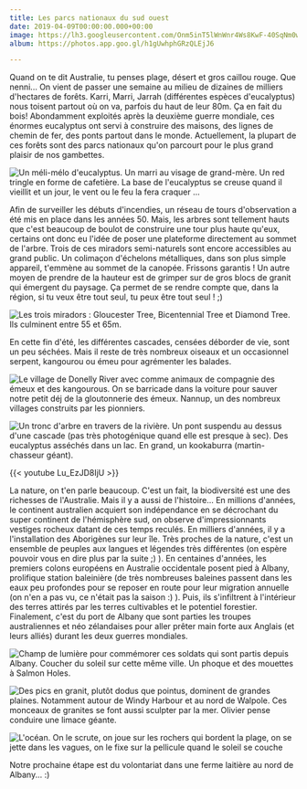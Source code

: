 ```yaml
---
title: Les parcs nationaux du sud ouest
date: 2019-04-09T00:00:00.000+00:00
image: https://lh3.googleusercontent.com/Onm5inT5lWnWnr4Ws8KwF-40SqNm0wLH-ImvPsCvzpBWeGB0XZUFoLXVou69LGeTAb4Vvc7XBR8Svq5U5Pw7_XjNTAvm8p3PSWe-WQkhKPD3gF9UvLNh-OiBWAauou9YTx4X6ZxkTfU=w600
album: https://photos.app.goo.gl/h1gUwhphGRzQLEjJ6

---
```

Quand on te dit Australie, tu penses plage, désert et gros caillou rouge. Que nenni... On vient de passer une semaine au milieu de dizaines de milliers d'hectares de forêts. Karri, Marri, Jarrah (différentes espèces d'eucalyptus) nous toisent partout où on va, parfois du haut de leur 80m. Ça en fait du bois! Abondamment exploités après la deuxième guerre mondiale, ces énormes eucalyptus ont servi à construire des maisons, des lignes de chemin de fer, des ponts partout dans le monde. Actuellement, la plupart de ces forêts sont des parcs nationaux qu'on parcourt pour le plus grand plaisir de nos gambettes.

![Un méli-mélo d'eucalyptus. Un marri au visage de grand-mère. Un red tringle en forme de cafetière. La base de l'eucalyptus se creuse quand il vieillit et un jour, le vent ou le feu la fera craquer ...](https://lh3.googleusercontent.com/a6joOd143z3AvRJIqp5XFLIbpWZ0NkCifTauZY6wNT_O8lf4Q1K5jINtl2zrAaV4ZyConkEbdt6tpFzoGqo8HcuCpXr5AO4eSP3RVuiwrQIjpsTwGLjRmBgmqJVPSAEH5hestoIuK-E=w600)

Afin de surveiller les débuts d'incendies, un réseau de tours d'observation a été mis en place dans les années 50. Mais, les arbres sont tellement hauts que c'est beaucoup de boulot de construire une tour plus haute qu'eux, certains ont donc eu l'idée de poser une plateforme directement au sommet de l'arbre. Trois de ces miradors semi-naturels sont encore accessibles au grand public. Un colimaçon d'échelons métalliques, dans son plus simple appareil, t'emmène au sommet de la canopée. Frissons garantis ! Un autre moyen de prendre de la hauteur est de grimper sur de gros blocs de granit qui émergent du paysage. Ça permet de se rendre compte que, dans la région, si tu veux être tout seul, tu peux être tout seul ! ;)

![Les trois miradors : Gloucester Tree, Bicentennial Tree et Diamond Tree. Ils culminent entre 55 et 65m.](https://lh3.googleusercontent.com/yqsimSavyHNP4IJ4u703c9rqow8yxm3VXUjp7WQ5-ovZ3FRPmj1sBf9Ys1W_skcwG0yIhM-24ENcVlwTpiI386VNwkhJwa1V2LYmOiED9bEaG-x_eVh5tG5ns9z4vyIY1BOoOZF5QMI=w600)

En cette fin d'été, les différentes cascades, censées déborder de vie, sont un peu séchées. Mais il reste de très nombreux oiseaux et un occasionnel serpent, kangourou ou émeu pour agrémenter les balades.

![Le village de Donelly River avec comme animaux de compagnie des émeux et des kangourous. On se barricade dans la voiture pour sauver notre petit déj de la gloutonnerie des émeux. Nannup, un des nombreux villages construits par les pionniers. ](https://lh3.googleusercontent.com/hT95YL1Pm1BSEgr4PVpxMi5V2wjYcumTzjHuxCo6FzqH3COkNk3YA_kzko_J7kYn4cI99U5dRayBLqdFR3Qr7nEGmH3B3peLqsB0sxXfECSCAY_OVbtmqLyeIpycypCF-4VZyIk-r7A=w600)

![Un tronc d'arbre en travers de la rivière. Un pont suspendu au dessus d'une cascade (pas très photogénique quand elle est presque à sec). Des eucalyptus asséchés dans un lac. En grand, un kookaburra (martin-chasseur géant).](https://lh3.googleusercontent.com/xQ1WUmDm6hxTeQZEuFzcVerJ4_zGTS9zJD7zINoUGWl1TUZF22tj9uSlgWC1DWO4EpKfaZ2b44N9wG0b7SOKjFN3dgpo7hEz8VEbINCPnh8T745hys4bjN4cLmF6FLPG6V4R5kVKFgw=w600)

{{< youtube Lu_EzJD8IjU >}}

La nature, on t'en parle beaucoup. C'est un fait, la biodiversité est une des richesses de l'Australie. Mais il y a aussi de l'histoire... En millions d'années, le continent australien acquiert son indépendance en se décrochant du super continent de l'hémisphère sud, on observe d'impressionnants vestiges rocheux datant de ces temps reculés. En milliers d'années, il y a l'installation des Aborigènes sur leur île. Très proches de la nature, c'est un ensemble de peuples aux langues et légendes très différentes (on espère pouvoir vous en dire plus par la suite ;) ). En centaines d'années, les premiers colons européens en Australie occidentale posent pied à Albany, prolifique station baleinière (de très nombreuses baleines passent dans les eaux peu profondes pour se reposer en route pour leur migration annuelle (on n'en a pas vu, ce n'était pas la saison :) ). Puis, ils s'infiltrent à l'intérieur des terres attirés par les terres cultivables et le potentiel forestier. Finalement, c'est du port de Albany que sont parties les troupes australiennes et néo zélandaises pour aller prêter main forte aux Anglais (et leurs alliés) durant les deux guerres mondiales.

![Champ de lumière pour commémorer ces soldats qui sont partis depuis Albany. Coucher du soleil sur cette même ville. Un phoque et des mouettes à Salmon Holes.](https://lh3.googleusercontent.com/h5LpeDBvITrUyzlG3cup1n2FnXe-DgqhF9KJ2k6MuE6OedqjPO3mIExjzKSVr95r0XKVb45n8qv5QoWxRJ6myd97S185L7O94PooLFEMYLrSNYiubzZAkd96FzEZnjZP_GLFqJyrofg=w600)

![Des pics en granit, plutôt dodus que pointus, dominent de grandes plaines. Notamment autour de Windy Harbour et au nord de Walpole. Ces monceaux de granites se font aussi sculpter par la mer. Olivier pense conduire une limace géante.](https://lh3.googleusercontent.com/X3glNL1WySGRGfKTo6XmTPIxp9Gfr8b8ePqRrmV4i7wknBQk1Qtd6thUmdZihI5Gy1b-Qq4BhHZPZZLHlxElJBMoKw90cKvvZnGIT8VLiOoZLUKsvaOHUlspvvOD7wvckG7gyDZcUrc=w600)

![L'océan. On le scrute, on joue sur les rochers qui bordent la plage, on se jette dans les vagues, on le fixe sur la pellicule quand le soleil se couche](https://lh3.googleusercontent.com/mumakpvvNAnn5wYY2ab2dXnQe0ne-1Tgq96xvyp_p1i6JWpUjjLuOUKs82D2v2OnFtiPeMUFzx4rMzSUfWXjFJyqfOCNehvkTx62qHOLRqU9R7WWSAD9-xcECU0IBbz9dcX1i_FZ7O4=w600)

Notre prochaine étape est du volontariat dans une ferme laitière au nord de Albany... :)